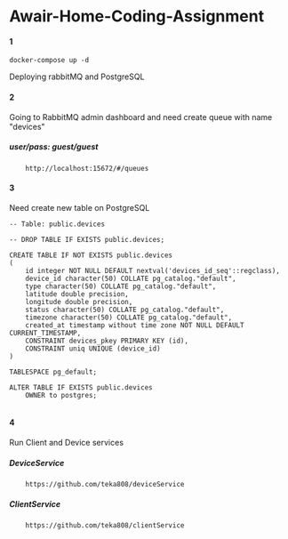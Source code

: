 # Awair-Home-Coding-Assignment


#### 1
```
docker-compose up -d
```
Deploying rabbitMQ and PostgreSQL

#### 2
Going to RabbitMQ admin dashboard and need create queue with name "devices"
##### user/pass: guest/guest

```
    http://localhost:15672/#/queues
```

#### 3
Need create new table on PostgreSQL
```
-- Table: public.devices

-- DROP TABLE IF EXISTS public.devices;

CREATE TABLE IF NOT EXISTS public.devices
(
    id integer NOT NULL DEFAULT nextval('devices_id_seq'::regclass),
    device_id character(50) COLLATE pg_catalog."default",
    type character(50) COLLATE pg_catalog."default",
    latitude double precision,
    longitude double precision,
    status character(50) COLLATE pg_catalog."default",
    timezone character(50) COLLATE pg_catalog."default",
    created_at timestamp without time zone NOT NULL DEFAULT CURRENT_TIMESTAMP,
    CONSTRAINT devices_pkey PRIMARY KEY (id),
    CONSTRAINT uniq UNIQUE (device_id)
)

TABLESPACE pg_default;

ALTER TABLE IF EXISTS public.devices
    OWNER to postgres;
    
```

#### 4 
Run Client and Device services

##### DeviceService
```
    https://github.com/teka808/deviceService
```


##### ClientService
```
    https://github.com/teka808/clientService
```